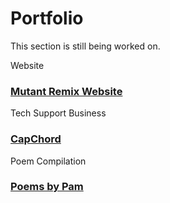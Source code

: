 <head>
    <title>Portfolio | Vale.Rocks</title>
    <meta property="og:title" content="Portfolio | Vale.Rocks"/>
    <meta name="description" content="The internet website of Declan Chidlow, known online as Vale. Within this digital domain, I document my thoughts, musings, and otherwise unhinged ramblings. I hope you stick around and find at least something intriguing here. I've put a lot of time into it. " />
    <meta property="og:description" content="The hippest site this side of MySpace." />
</head>

<h1 id="section">
    Portfolio
</h1>

This section is still being worked on.

<div id="portfolio">
  <div>

  Website
  ### [Mutant Remix Website](/portfolio/Mutant_Remix)
  </div>
  <div>

  Tech Support Business
  ### [CapChord](/portfolio/CapChord)
  </div>
  <div>

  Poem Compilation
  ### [Poems by Pam](/portfolio/poemsbypam)
  </div>
</div> 
